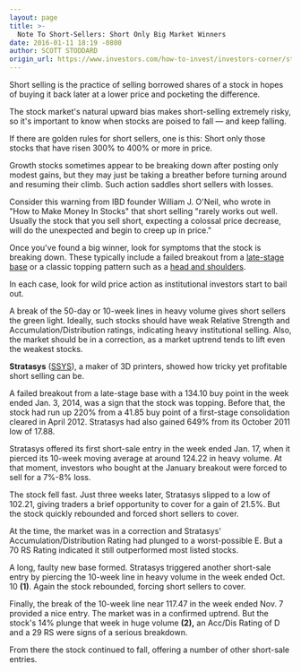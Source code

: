 ```yaml
---
layout: page
title: >-
  Note To Short-Sellers: Short Only Big Market Winners
date: 2016-01-11 18:19 -0800
author: SCOTT STODDARD
origin_url: https://www.investors.com/how-to-invest/investors-corner/stratasys-eventually-paid-off-for-shortsellers-2
---
```





Short selling is the practice of selling borrowed shares of a stock in hopes of buying it back later at a lower price and pocketing the difference.


The stock market's natural upward bias makes short-selling extremely risky, so it's important to know when stocks are poised to fall — and keep falling.


If there are golden rules for short sellers, one is this: Short only those stocks that have risen 300% to 400% or more in price.


Growth stocks sometimes appear to be breaking down after posting only modest gains, but they may just be taking a breather before turning around and resuming their climb. Such action saddles short sellers with losses.


Consider this warning from IBD founder William J. O'Neil, who wrote in "How to Make Money In Stocks" that short selling "rarely works out well. Usually the stock that you sell short, expecting a colossal price decrease, will do the unexpected and begin to creep up in price."


Once you've found a big winner, look for symptoms that the stock is breaking down. These typically include a failed breakout from a [late-stage base](http://education.investors.com/investors-corner/788166-how-to-sell-stocks-short.htm) or a classic topping pattern such as a [head and shoulders](http://news.investors.com/investing-the-short-side/052915-754890-how-to-sell-stocks-short.htm).


In each case, look for wild price action as institutional investors start to bail out.


A break of the 50-day or 10-week lines in heavy volume gives short sellers the green light. Ideally, such stocks should have weak Relative Strength and Accumulation/Distribution ratings, indicating heavy institutional selling. Also, the market should be in a correction, as a market uptrend tends to lift even the weakest stocks.


**Stratasys** ([SSYS](https://research.investors.com/quote.aspx?symbol=SSYS)), a maker of 3D printers, showed how tricky yet profitable short selling can be.


A failed breakout from a late-stage base with a 134.10 buy point in the week ended Jan. 3, 2014, was a sign that the stock was topping. Before that, the stock had run up 220% from a 41.85 buy point of a first-stage consolidation cleared in April 2012. Stratasys had also gained 649% from its October 2011 low of 17.88.


Stratasys offered its first short-sale entry in the week ended Jan. 17, when it pierced its 10-week moving average at around 124.22 in heavy volume. At that moment, investors who bought at the January breakout were forced to sell for a 7%-8% loss.


The stock fell fast. Just three weeks later, Stratasys slipped to a low of 102.21, giving traders a brief opportunity to cover for a gain of 21.5%. But the stock quickly rebounded and forced short sellers to cover.


At the time, the market was in a correction and Stratasys' Accumulation/Distribution Rating had plunged to a worst-possible E. But a 70 RS Rating indicated it still outperformed most listed stocks.


A long, faulty new base formed. Stratasys triggered another short-sale entry by piercing the 10-week line in heavy volume in the week ended Oct. 10 **(1)**. Again the stock rebounded, forcing short sellers to cover.


Finally, the break of the 10-week line near 117.47 in the week ended Nov. 7 provided a nice entry. The market was in a confirmed uptrend. But the stock's 14% plunge that week in huge volume **(2),** an Acc/Dis Rating of D and a 29 RS were signs of a serious breakdown.


From there the stock continued to fall, offering a number of other short-sale entries.





